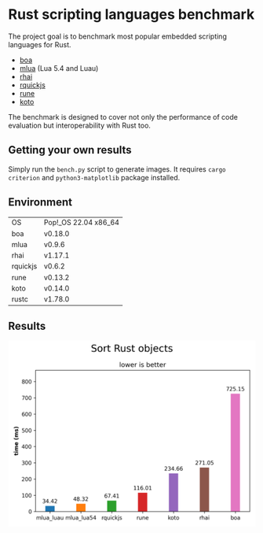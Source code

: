 # Rust scripting languages benchmark

The project goal is to benchmark most popular embedded scripting languages for Rust.

- [boa](https://boajs.dev)
- [mlua](https://crates.io/crates/mlua) (Lua 5.4 and Luau)
- [rhai](https://crates.io/crates/rhai)
- [rquickjs](https://crates.io/crates/rquickjs)
- [rune](https://crates.io/crates/rune)
- [koto](https://crates.io/crates/koto)

The benchmark is designed to cover not only the performance of code evaluation but interoperability with Rust too.

## Getting your own results

Simply run the `bench.py` script to generate images. It requires `cargo criterion` and `python3-matplotlib` package installed.

## Environment

|          |                               |
|----------|-------------------------------|
| OS       | Pop!_OS 22.04 x86_64          |
| boa      | v0.18.0                       |
| mlua     | v0.9.6                        |
| rhai     | v1.17.1                       |
| rquickjs | v0.6.2                        |
| rune     | v0.13.2                       |
| koto     | v0.14.0                       |
| rustc    | v1.78.0                       |

## Results

![Sort Rust objects](Sort%20Rust%20objects.png)
